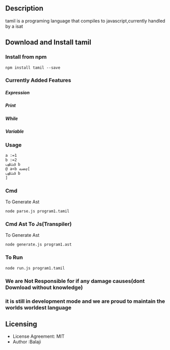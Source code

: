 

## Description
tamil is a  programing language that compiles to javascript,currently handled by a isat 

## Download and Install  tamil

### Install from npm

```
npm install tamil --save
```

### Currently Added Features 
##### Expression
##### Print
##### While 
##### Variable

### Usage
```
a :=1
b :=2
பதிப்பி b
@ a<b வரை[
பதிப்பி b
] 
```

### Cmd
To Generate Ast

```
node parse.js program1.tamil 
```

### Cmd Ast To Js(Transpiler)
To Generate Ast

```
node generate.js program1.ast 
```

### To Run

``` 
node run.js program1.tamil
```


### We are Not Responsible for if any damage causes(dont Download without knowledge)
### it is still in development mode and we are proud to maintain the worlds worldest language
## Licensing

- License Agreement: MIT
- Author :Balaji





